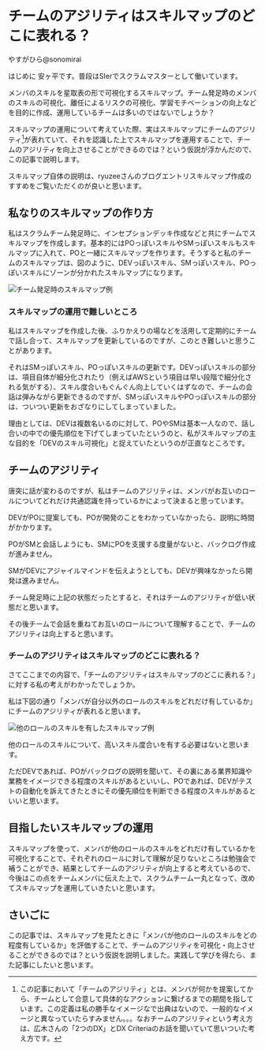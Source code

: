 # チームのアジリティはスキルマップのどこに表れる？

<div class="flushright">やすがひら@sonomirai</div>

はじめに
安ヶ平です。普段はSIerでスクラムマスターとして働いています。

メンバのスキルを星取表の形で可視化するスキルマップ。チーム発足時のメンバのスキルの可視化、離任によるリスクの可視化、学習モチベーションの向上などを目的に作成、運用しているチームは多いのではないでしょうか？

スキルマップの運用について考えていた際、実はスキルマップにチームのアジリティ[^agility]が表れていて、それを認識した上でスキルマップを運用することで、チームのアジリティを向上させることができるのでは？という仮説が浮かんだので、この記事で説明します。

スキルマップ自体の説明は、ryuzeeさんのブログエントリスキルマップ作成のすすめをご覧いただくのが良いと思います。


[^agility]: この記事において「チームのアジリティ」とは、メンバが何かを提案してから、チームとして合意して具体的なアクションに繋げるまでの期間を指しています。この定義は私の勝手なイメージなで出典はないので、一般的なイメージと異なっていたらすみません。。。なおチームのアジリティという考え方は、広木さんの「2つのDX」とDX Criteriaのお話を聞いていて思いついた考え方です。

## 私なりのスキルマップの作り方

私はスクラムチーム発足時に、インセプションデッキ作成などと共にチームでスキルマップを作成します。基本的にはPOっぽいスキルやSMっぽいスキルもスキルマップに入れて、POと一緒にスキルマップを作ります。そうすると私のチームのスキルマップは、図のように、DEVっぽいスキル、SMっぽいスキル、POっぽいスキルにゾーンが分かれたスキルマップになります。

![チーム発足時のスキルマップ例](images/chap-yasugahira/skilmap.png)


### スキルマップの運用で難しいところ

私はスキルマップを作成した後、ふりかえりの場などを活用して定期的にチームで話し合って、スキルマップを更新しているのですが、このとき難しいと思うことがあります。

それはSMっぽいスキル、POっぽいスキルの更新です。DEVっぽいスキルの部分は、項目自体が細分化されたり（例えばAWSという項目は早い段階で細分化される気がする）、スキル度合いもぐんぐん向上していくはずなので、チームの会話は弾みながら更新できるのですが、SMっぽいスキルやPOっぽいスキルの部分は、ついつい更新をおざなりにしてしまっていました。

理由としては、DEVは複数名いるのに対して、POやSMは基本一人なので、話し合いの中での優先順位を下げてしまっていたというのと、私がスキルマップの主な目的を「DEVのスキル可視化」と捉えていたというのが正直なところです。

## チームのアジリティ

唐突に話が変わるのですが、私はチームのアジリティは、メンバがお互いのロールについてどれだけ共通認識を持っているかによって決まると思っています。

DEVがPOに提案しても、POが開発のことをわかっていなかったら、説明に時間がかかります。

POがSMと会話しようにも、SMにPOを支援する度量がないと、バックログ作成が進みません。

SMがDEVにアジャイルマインドを伝えようとしても、DEVが興味なかったら開発は進みません。

チーム発足時に上記の状態だったとすると、それはチームのアジリティが低い状態だと思います。

その後チームで会話を重ねてお互いのロールについて理解することで、チームのアジリティは向上すると思います。

### チームのアジリティはスキルマップのどこに表れる？

さてここまでの内容で、「チームのアジリティはスキルマップのどこに表れる？」に対する私の考えがわかったでしょうか。

私は下図の通り「メンバが自分以外のロールのスキルをどれだけ有しているか」にチームのアジリティが表れると思います。

![他のロールのスキルを有したスキルマップ例](images/chap-yasugahira/roll.png)


他のロールのスキルについて、高いスキル度合いを有する必要はないと思います。

ただDEVであれば、POがバックログの説明を聞いて、その裏にある業界知識や業務をイメージできる程度のスキルがあるといいし、POであれば、DEVがテストの自動化を訴えてきたときにその優先順位を判断できる程度のスキルがあるといいと思います。

## 目指したいスキルマップの運用

スキルマップを使って、メンバが他のロールのスキルをどれだけ有しているかを可視化することで、それぞれのロールに対して理解が足りないところは勉強会で補うことができ、結果としてチームのアジリティが向上すると考えているので、今後はこの点をチームメンバに伝えた上で、スクラムチーム一丸となって、改めてスキルマップを運用していきたいと思います。

## さいごに

この記事では、スキルマップを見たときに「メンバが他のロールのスキルをどの程度有しているか」を評価することで、チームのアジリティを可視化・向上させることができるのでは？という仮説を説明しました。実践して学びを得たら、また記事にしたいと思います。

